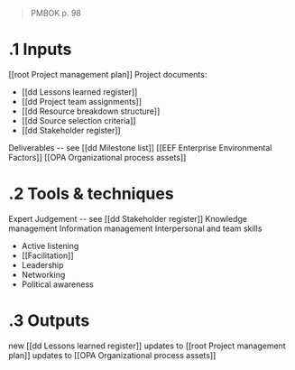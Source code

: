 >PMBOK p. 98
# .1 Inputs
[[root Project management plan]]
Project documents:
* [[dd Lessons learned register]]
* [[dd Project team assignments]]
* [[dd Resource breakdown structure]]
* [[dd Source selection criteria]]
* [[dd Stakeholder register]]

Deliverables -- see [[dd Milestone list]]
[[EEF Enterprise Environmental Factors]]
[[OPA Organizational process assets]]

# .2 Tools & techniques
Expert Judgement -- see [[dd Stakeholder register]]
Knowledge management
Information management
Interpersonal and team skills
* Active listening
* [[Facilitation]]
* Leadership
* Networking
* Political awareness
# .3 Outputs
new [[dd Lessons learned register]]
updates to [[root Project management plan]]
updates to [[OPA Organizational process assets]]

